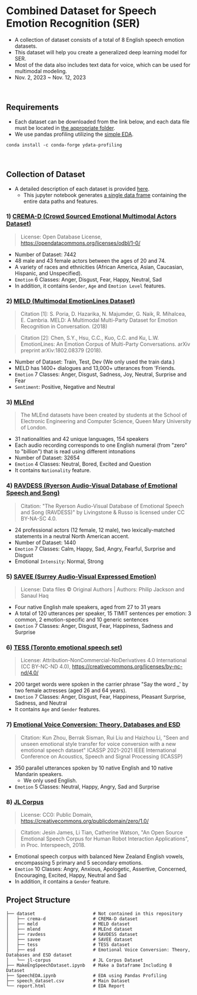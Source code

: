 # Combined Dataset for Speech Emotion Recognition (SER)
- A collection of dataset consists of a total of 8 English speech emotion datasets.
- This dataset will help you create a generalized deep learning model for SER.
- Most of the data also includes text data for voice, which can be used for multimodal modeling.
- Nov. 2, 2023 ~ Nov. 12, 2023

&nbsp;
&nbsp;
&nbsp;


## Requirements
- Each dataset can be downloaded from the link below, and each data file must be located in [the appropriate folder](#project-structure).
- We use pandas profiling utilizing the [simple EDA](https://github.com/standing-o/Combined_Dataset_for_Speech_Emotion_Recognition/blob/master/SpeechEDA.ipynb).
```
conda install -c conda-forge ydata-profiling
```

&nbsp;
&nbsp;
&nbsp;


## Collection of Dataset
- A detailed description of each dataset is provided [here](https://github.com/standing-o/Combined_Dataset_for_Speech_Emotion_Recognition/blob/master/report.html).
  - This jupyter notebook generates [a single data frame](https://github.com/standing-o/Combined_Dataset_for_Speech_Emotion_Recognition/blob/master/speech_dataset.csv) containing the entire data paths and features.

### 1) [CREMA-D (Crowd Sourced Emotional Multimodal Actors Dataset)](https://github.com/CheyneyComputerScience/CREMA-D#crema-d-crowd-sourced-emotional-multimodal-actors-dataset)
> License: Open Database License, https://opendatacommons.org/licenses/odbl/1-0/
- Number of Dataset: 7442
- 48 male and 43 female actors between the ages of 20 and 74.
- A variety of races and ethnicities (African America, Asian, Caucasian, Hispanic, and Unspecified).
- `Emotion` 6 Classes: Anger, Disgust, Fear, Happy, Neutral, Sad
- In addition, it contains `Gender`, `Age` and `Emotion Level` features.

### 2) [MELD (Multimodal EmotionLines Dataset)](https://affective-meld.github.io/)
> Citation [1]: S. Poria, D. Hazarika, N. Majumder, G. Naik, R. Mihalcea,
E. Cambria. MELD: A Multimodal Multi-Party Dataset
for Emotion Recognition in Conversation. (2018)

> Citation [2]: Chen, S.Y., Hsu, C.C., Kuo, C.C. and Ku, L.W.
EmotionLines: An Emotion Corpus of Multi-Party
Conversations. arXiv preprint arXiv:1802.08379 (2018).

- Number of Dataset: Train, Test, Dev (We only used the train data.)
- MELD has 1400+ dialogues and 13,000+ utterances from 'Friends.
- `Emotion` 7 Classes: Anger, Disgust, Sadness, Joy, Neutral, Surprise and Fear
- `Sentiment`: Positive, Negative and Neutral

### 3) [MLEnd](https://www.kaggle.com/datasets/jesusrequena/mlend-spoken-numerals)
> The MLEnd datasets have been created by students at the School of Electronic Engineering and Computer Science, Queen Mary University of London.

- 31 nationalities and 42 unique languages, 154 speakers
- Each audio recording corresponds to one English numeral (from "zero" to "billion") that is read using different intonations
- Number of Dataset: 32654
- `Emotion` 4 Classes: Neutral, Bored, Excited and Question
- It contains `Nationality` feature.

### 4) [RAVDESS (Ryerson Audio-Visual Database of Emotional Speech and Song)](https://www.kaggle.com/datasets/uwrfkaggler/ravdess-emotional-speech-audio)
> Citation: "The Ryerson Audio-Visual Database of Emotional Speech and Song (RAVDESS)" by Livingstone & Russo is licensed under CC BY-NA-SC 4.0.

- 24 professional actors (12 female, 12 male), two lexically-matched statements in a neutral North American accent. 
- Number of Dataset: 1440
- `Emotion` 7 Classes: Calm, Happy, Sad, Angry, Fearful, Surprise and Disgust
- Emotional `Intensity`: Normal, Strong

### 5) [SAVEE (Surrey Audio-Visual Expressed Emotion)](https://www.kaggle.com/datasets/ejlok1/surrey-audiovisual-expressed-emotion-savee)
> License: Data files © Original Authors | Authors: Philip Jackson and Sanaul Haq

- Four native English male speakers, aged from 27 to 31 years
- A total of 120 utterances per speaker, 15 TIMIT sentences per emotion: 3 common, 2 emotion-specific and 10 generic sentences
- `Emotion` 7 Classes: Anger, Disgust, Fear, Happiness, Sadness and Surprise

### 6) [TESS (Toronto emotional speech set)](https://www.kaggle.com/datasets/ejlok1/toronto-emotional-speech-set-tess)
> License: Attribution-NonCommercial-NoDerivatives 4.0 International (CC BY-NC-ND 4.0), https://creativecommons.org/licenses/by-nc-nd/4.0/

- 200 target words were spoken in the carrier phrase "Say the word _' by two female actresses (aged 26 and 64 years).
- `Emotion` 7 Classes: Anger, Disgust, Fear, Happiness, Pleasant Surprise, Sadness, and Neutral
- It contains `Age` and `Gender` features.

### 7) [Emotional Voice Conversion: Theory, Databases and ESD](https://hltsingapore.github.io/ESD/download.html)
> Citation: Kun Zhou, Berrak Sisman, Rui Liu and Haizhou Li, "Seen and unseen emotional style transfer for voice conversion with a new emotional speech dataset" ICASSP 2021-2021 IEEE International Conference on Acoustics, Speech and Signal Processing (ICASSP)

- 350 parallel utterances spoken by 10 native English and 10 native Mandarin speakers.
  - We only used English.
- `Emotion` 5 Classes: Neutral, Happy, Angry, Sad and Surprise

### 8) [JL Corpus](https://www.kaggle.com/datasets/tli725/jl-corpus)
> License: CC0: Public Domain, https://creativecommons.org/publicdomain/zero/1.0/

> Citation: Jesin James, Li Tian, Catherine Watson, "An Open Source Emotional Speech Corpus for Human Robot Interaction Applications", in Proc. Interspeech, 2018.

- Emotional speech corpus with balanced New Zealand English vowels, encompassing 5 primary and 5 secondary emotions.
- `Emotion` 10 Classes: Angry, Anxious, Apologetic, Assertive, Concerned, Encouraging, Excited, Happy, Neutral and Sad
- In addition, it contains a `Gender` feature.

## Project Structure

```shell
├── dataset                      # Not contained in this repository
│   ├── crema-d                  # CREMA-D dataset
│   ├── meld                     # MELD dataset
│   ├── mlend                    # MLEnd dataset
│   ├── ravdess                  # RAVDESS dataset
│   ├── savee                    # SAVEE dataset
│   ├── tess                     # TESS dataset
│   ├── esd                      # Emotional Voice Conversion: Theory, Databases and ESD dataset
│   └── jl-corpus                # JL Corpus Dataset
├── MakeEngSpeechDataset.ipynb   # Make a Dataframe Including 8 Dataset
├── SpeechEDA.ipynb              # EDA using Pandas Profiling
├── speech_dataset.csv           # Main Dataset
└── report.html                  # EDA Report
```

